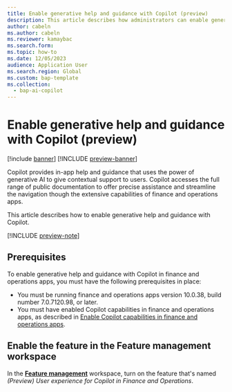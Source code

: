 ```yaml
---
title: Enable generative help and guidance with Copilot (preview)
description: This article describes how administrators can enable generative help and guidance with Copilot in finance and operations apps.
author: cabeln
ms.author: cabeln
ms.reviewer: kamaybac
ms.search.form:
ms.topic: how-to
ms.date: 12/05/2023
audience: Application User
ms.search.region: Global
ms.custom: bap-template
ms.collection:
  - bap-ai-copilot
---
```


# Enable generative help and guidance with Copilot (preview)

[!include [banner](../includes/banner.md)]
[!INCLUDE [preview-banner](../../../supply-chain/includes/preview-banner.md)]

Copilot provides in-app help and guidance that uses the power of generative AI to give contextual support to users. Copilot accesses the full range of public documentation to offer precise assistance and streamline the navigation though the extensive capabilities of finance and operations apps.

This article describes how to enable generative help and guidance with Copilot.

[!INCLUDE [preview-note](../../../supply-chain/includes/preview-note.md)]

## Prerequisites

To enable generative help and guidance with Copilot in finance and operations apps, you must have the following prerequisites in place:

- You must be running finance and operations apps version 10.0.38, build number 7.0.7120.98, or later.
- You must have enabled Copilot capabilities in finance and operations apps, as described in [Enable Copilot capabilities in finance and operations apps](enable-copilot.md).

## Enable the feature in the Feature management workspace

In the [**Feature management**](../../fin-ops/get-started/feature-management/feature-management-overview.md) workspace, turn on the feature that's named *(Preview) User experience for Copilot in Finance and Operations*.

